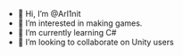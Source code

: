 - 👋 Hi, I’m @Arl1nit
- 👀 I’m interested in making games.
- 🌱 I’m currently learning С#
- 💞️ I’m looking to collaborate on Unity users


<!---
Mr-Arwin/Mr-Arwin is a ✨ special ✨ repository because its `README.md` (this file) appears on your GitHub profile.
You can click the Preview link to take a look at your changes.
--->
